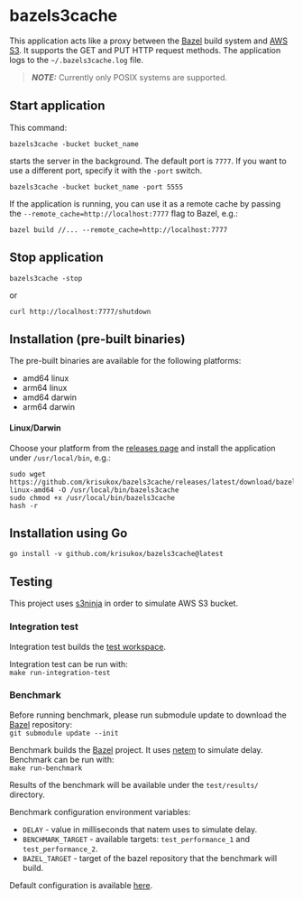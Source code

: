 # bazels3cache

This application acts like a proxy between the [Bazel](https://bazel.build/) build system and [AWS S3](https://aws.amazon.com/s3/). It supports the GET and PUT HTTP request methods. The application logs to the `~/.bazels3cache.log` file.
> **_NOTE:_** Currently only POSIX systems are supported.

## Start application

This command:
```
bazels3cache -bucket bucket_name
```

starts the server in the background. The default port is `7777`. If you want to use a different port, specify it with the `-port` switch.
```
bazels3cache -bucket bucket_name -port 5555
```

If the application is running, you can use it as a remote cache by passing the `--remote_cache=http://localhost:7777` flag to Bazel, e.g.:
```
bazel build //... --remote_cache=http://localhost:7777
```


## Stop application

```
bazels3cache -stop
```
or
```
curl http://localhost:7777/shutdown
```

## Installation (pre-built binaries)
The pre-built binaries are available for the following platforms:
- amd64 linux
- arm64 linux
- amd64 darwin
- arm64 darwin

#### Linux/Darwin

Choose your platform from the [releases page](https://github.com/krisukox/bazels3cache/releases/) and install the application under `/usr/local/bin`, e.g.:

```
sudo wget https://github.com/krisukox/bazels3cache/releases/latest/download/bazels3cache-linux-amd64 -O /usr/local/bin/bazels3cache
sudo chmod +x /usr/local/bin/bazels3cache
hash -r
```

## Installation using Go

```
go install -v github.com/krisukox/bazels3cache@latest
```

## Testing

This project uses [s3ninja](https://s3ninja.net/) in order to simulate AWS S3 bucket.

### Integration test

Integration test builds the [test workspace](https://github.com/krisukox/bazels3cache/tree/main/test/workspace).

Integration test can be run with:  
`make run-integration-test`

### Benchmark

Before running benchmark, please run submodule update to download the [Bazel](https://github.com/bazelbuild/bazel) repository:  
`git submodule update --init`

Benchmark builds the [Bazel](https://github.com/bazelbuild/bazel) project. It uses [netem](https://wiki.linuxfoundation.org/networking/netem) to simulate delay. Benchmark can be run with:  
`make run-benchmark`

Results of the benchmark will be available under the `test/results/` directory.

Benchmark configuration environment variables:  
- `DELAY` - value in milliseconds that natem uses to simulate delay.
- `BENCHMARK_TARGET` - available targets: `test_performance_1` and `test_performance_2`.
- `BAZEL_TARGET` - target of the bazel repository that the benchmark will build.

Default configuration is available [here](https://github.com/krisukox/bazels3cache/blob/main/test/benchmark.env).
